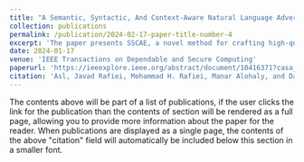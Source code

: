 ```yaml
---
title: "A Semantic, Syntactic, And Context-Aware Natural Language Adversarial Example Generator"
collection: publications
permalink: /publication/2024-02-17-paper-title-number-4
excerpt: 'The paper presents SSCAE, a novel method for crafting high-quality adversarial examples (AEs) in natural language processing (NLP). SSCAE utilizes a masked language model to identify key words and generate substitutions, which are then evaluated by two language models for semantic and syntactic accuracy. Incorporating dynamic thresholds and local greedy search, SSCAE efficiently generates imperceptible AEs that maintain semantic and syntactic consistency. Comparative experiments demonstrate SSCAE's superiority over existing models in terms of semantic fidelity and query efficiency.'
date: 2024-01-17
venue: 'IEEE Transactions on Dependable and Secure Computing'
paperurl: 'https://ieeexplore.ieee.org/abstract/document/10416371?casa_token=7det-sMRMREAAAAA:ul42iZoxilzMf7x1d4lKO1uWgZXObC8bApYhoqK4nXwIT20qvZScmInCcms9U8coJyeGLJ7m7g'
citation: 'Asl, Javad Rafiei, Mohammad H. Rafiei, Manar Alohaly, and Daniel Takabi. "A Semantic, Syntactic, And Context-Aware Natural Language Adversarial Example Generator." IEEE Transactions on Dependable and Secure Computing (2024).'
---
```


The contents above will be part of a list of publications, if the user clicks the link for the publication than the contents of section will be rendered as a full page, allowing you to provide more information about the paper for the reader. When publications are displayed as a single page, the contents of the above "citation" field will automatically be included below this section in a smaller font.
